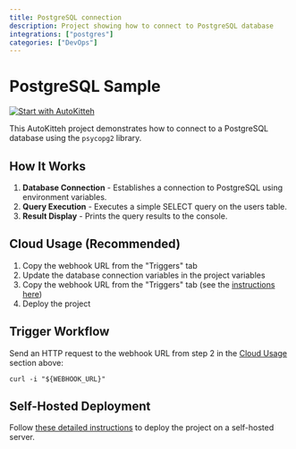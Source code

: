 ```yaml
---
title: PostgreSQL connection
description: Project showing how to connect to PostgreSQL database
integrations: ["postgres"]
categories: ["DevOps"]
---
```


# PostgreSQL Sample

[![Start with AutoKitteh](https://autokitteh.com/assets/autokitteh-badge.svg)](https://app.autokitteh.cloud/template?name=samples/postgresql)

This AutoKitteh project demonstrates how to connect to a PostgreSQL database using the `psycopg2` library.

## How It Works

1. **Database Connection** - Establishes a connection to PostgreSQL using environment variables.
2. **Query Execution** - Executes a simple SELECT query on the users table.
3. **Result Display** - Prints the query results to the console.

## Cloud Usage (Recommended)

1. Copy the webhook URL from the "Triggers" tab
2. Update the database connection variables in the project variables
3. Copy the webhook URL from the "Triggers" tab (see the [instructions here](https://docs.autokitteh.com/get_started/deployment#webhook-urls))
4. Deploy the project

## Trigger Workflow

Send an HTTP request to the webhook URL from step 2 in the [Cloud Usage](#cloud-usage) section above:

```shell
curl -i "${WEBHOOK_URL}"
```

## Self-Hosted Deployment

Follow [these detailed instructions](https://docs.autokitteh.com/get_started/deployment) to deploy the project on a self-hosted server.
